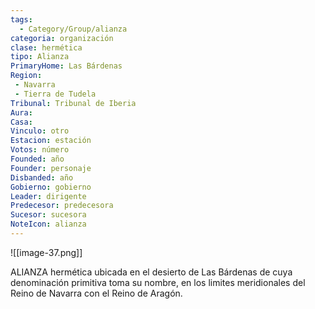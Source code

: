 ```yaml
---
tags:
  - Category/Group/alianza
categoria: organización
clase: hermética
tipo: Alianza
PrimaryHome: Las Bárdenas 
Region:
 - Navarra 
 - Tierra de Tudela 
Tribunal: Tribunal de Iberia 
Aura: 
Casa: 
Vinculo: otro 
Estacion: estación
Votos: número
Founded: año
Founder: personaje
Disbanded: año
Gobierno: gobierno
Leader: dirigente
Predecesor: predecesora
Sucesor: sucesora
NoteIcon: alianza
---
```

![[image-37.png]]
 <section class="wa-section main-content"><p><span class="dropcap">A</span>LIANZA hermética ubicada en el desierto de <span data-article-privacy="private" data-article-id="02282613-3ca2-42f8-b6a6-2038f269f4a4" data-template-type="location" class="private-article article-unlinked entity-link wa-link">Las Bárdenas</span> de cuya denominación primitiva toma su nombre, en los limites meridionales del <span class="article-link article-explorer-link entity-link wa-link" data-article-privacy="public" data-article-id="b101d3c2-ac97-448b-b213-a457db22df7a" data-template-type="organization" data-article="b101d3c2-ac97-448b-b213-a457db22df7a">Reino de Navarra</span> con el <span class="article-link article-explorer-link entity-link wa-link" data-article-privacy="public" data-article-id="15b4db11-0e8f-474b-9d4e-cc8d28ffeb20" data-template-type="organization" data-article="15b4db11-0e8f-474b-9d4e-cc8d28ffeb20">Reino de Aragón</span>.
<br />
</p><div id="8f554c62e75c02c2b5041c212dd14c72" class="visibility-toggler image-thumb-container user-css-image-thumbnail position-relative padding-10 "><img src="https://worldanvil.com/uploads/images/a00c101f646d556ff587123eb662aab2.png" alt title="barda.png" /></div>